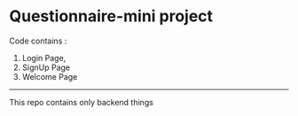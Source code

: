 # Questionnaire-mini project
 
Code contains :
1. Login Page,
2. SignUp Page
3. Welcome Page
---------------------------------------------
This repo contains only backend things
